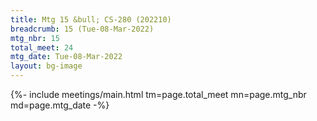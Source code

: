 ```yaml
---
title: Mtg 15 &bull; CS-280 (202210)
breadcrumb: 15 (Tue-08-Mar-2022)
mtg_nbr: 15
total_meet: 24
mtg_date: Tue-08-Mar-2022
layout: bg-image
---
```


{%- include meetings/main.html
    tm=page.total_meet
    mn=page.mtg_nbr
    md=page.mtg_date
-%}

